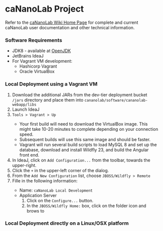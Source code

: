 caNanoLab Project
=====================================
Refer to the <a href="https://wiki.nci.nih.gov/x/F4V-AQ" target="_blank" nofollow noreferrer>caNanoLab Wiki Home Page</a> for complete and current caNanoLab user documentation and other technical information.

<h3>Software Requirements</h3>
<ul>
<li>JDK8 - available at <a href="https://jdk.java.net/java-se-ri/8-MR4" target="_blank" nofollow noreferrer>OpenJDK</a></li>
<li>JetBrains IdeaJ</li>
<li>For Vagrant VM development:
<ul>
<li>Hashicorp Vagrant</li>
<li>Oracle VirtualBox</li>
</ul>
</li>
</ul>

<h3>Local Deployment using a Vagrant VM</h3>
<ol>
<li>Download the additional JARs from the dev-tier deployment bucket <code>/jars</code> directory and place them into <code>cananolab/software/cananolab-webapp/libs</code></li>
<li>Launch IdeaJ</li>
<li><code>Tools > Vagrant > Up</code></li>
<ul>
    <li>Your first build will need to download the VirtualBox image. This might take 10-20 minutes to complete depending on your connection speed.</li>
    <li>Subsequent builds will use this same image and should be faster.</li>
    <li>Vagrant will run several build scripts to load MySQL 8 and set up the database, download and install Wildfly 23, and build the Angular front end.</li>
</ul>
<li>In IdeaJ, click on <code>Add Configuration...</code> from the toolbar, towards the upper-right.</li>
<li>Click the <code>+</code> in the upper-left corner of the dialog.</li>
<li>From the <code>Add New Configuration</code> list, choose <code>JBOSS/Wildfly > Remote</code></li>
<li>Fille in the following information:</li>
<ul>
<li>Name: <code>caNanoLab Local Development</code></li>
<li>Application Server
<ol>
<li>Click on the <code>Configure...</code> button.</li>
<li>In the <code>JBOSS/Wildfly Home:</code> box, click on the folder icon and brows to </li>
</ol></li>
</ul>
</ol>

<h3>Local Deployment directly on a Linux/OSX platform</h3>

